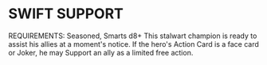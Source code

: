 # SWIFT SUPPORT
REQUIREMENTS: Seasoned, Smarts d8+
This stalwart champion is ready to assist his allies at a moment's notice. If the hero's Action Card is a face card or Joker, he may Support an ally as a limited free action.